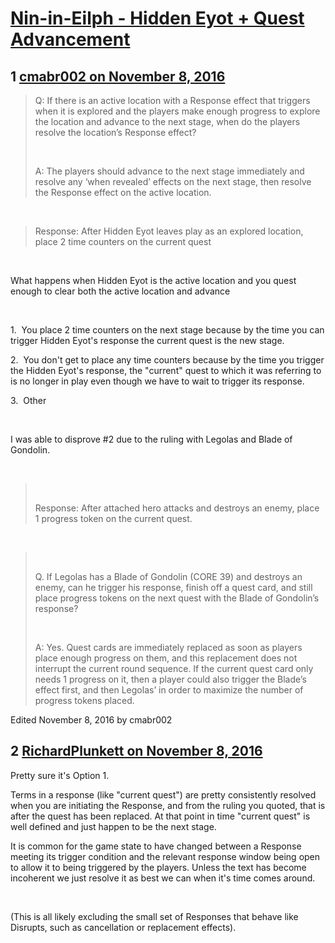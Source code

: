 # [Nin-in-Eilph - Hidden Eyot + Quest Advancement](https://community.fantasyflightgames.com/topic/234267-nin-in-eilph-hidden-eyot-quest-advancement/)

## 1 [cmabr002 on November 8, 2016](https://community.fantasyflightgames.com/topic/234267-nin-in-eilph-hidden-eyot-quest-advancement/?do=findComment&comment=2493599)

> Q: If there is an active location with a Response effect that triggers when it is explored and the players make enough progress to explore the location and advance to the next stage, when do the players resolve the location’s Response effect?
> 
>  
> 
> A: The players should advance to the next stage immediately and resolve any ‘when revealed’ effects on the next stage, then resolve the Response effect on the active location.

 

> Response: After Hidden Eyot leaves play as an explored location, place 2 time counters on the current quest

 

What happens when Hidden Eyot is the active location and you quest enough to clear both the active location and advance

 

1.  You place 2 time counters on the next stage because by the time you can trigger Hidden Eyot's response the current quest is the new stage.

2.  You don't get to place any time counters because by the time you trigger the Hidden Eyot's response, the "current" quest to which it was referring to is no longer in play even though we have to wait to trigger its response.

3.  Other

 

I was able to disprove #2 due to the ruling with Legolas and Blade of Gondolin.

 

>  
> 
> Response: After attached hero attacks and destroys an enemy, place 1 progress token on the current quest.

 

>  
> 
> Q. If Legolas has a Blade of Gondolin (CORE 39) and destroys an enemy, can he trigger his response, finish off a quest card, and still place progress tokens on the next quest with the Blade of Gondolin’s response?
> 
>  
> 
> A: Yes. Quest cards are immediately replaced as soon as players place enough progress on them, and this replacement does not interrupt the current round sequence. If the current quest card only needs 1 progress on it, then a player could also trigger the Blade’s effect first, and then Legolas’ in order to maximize the number of progress tokens placed.

Edited November 8, 2016 by cmabr002

## 2 [RichardPlunkett on November 8, 2016](https://community.fantasyflightgames.com/topic/234267-nin-in-eilph-hidden-eyot-quest-advancement/?do=findComment&comment=2493615)

Pretty sure it's Option 1.

Terms in a response (like "current quest") are pretty consistently resolved when you are initiating the Response, and from the ruling you quoted, that is after the quest has been replaced. At that point in time "current quest" is well defined and just happen to be the next stage.

It is common for the game state to have changed between a Response meeting its trigger condition and the relevant response window being open to allow it to being triggered by the players. Unless the text has become incoherent we just resolve it as best we can when it's time comes around.

 

(This is all likely excluding the small set of Responses that behave like Disrupts, such as cancellation or replacement effects).

